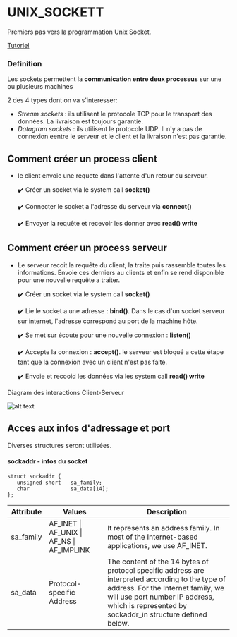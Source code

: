 # UNIX_SOCKETT

Premiers pas vers la programmation Unix Socket.

[Tutoriel](https://www.tutorialspoint.com/unix_sockets/index.htm)


### Definition

Les sockets permettent la **communication entre deux processus** sur une ou plusieurs machines



2 des 4 types dont on va s'interesser:
- _Stream sockets_ : ils utilisent le protocole TCP pour le transport des données. La livraison est toujours garantie.
- _Datagram sockets_ : ils utilisent le protocole UDP. Il n'y a pas de connexion eentre le serveur et le client et la livraison n'est pas garantie.




## Comment créer un process client

- le client envoie une requete dans l'attente d'un retour du serveur.

    :heavy_check_mark: Créer un socket via le system call **socket()**

    :heavy_check_mark: Connecter le socket a l'adresse du serveur via **connect()**

    :heavy_check_mark: Envoyer la requête et recevoir les donner avec **read() write**




## Comment créer un process serveur

- Le serveur recoit la requête du client, la traite puis rassemble toutes les informations. Envoie ces derniers au clients et enfin se rend disponible pour une nouvelle requête a traiter.

    :heavy_check_mark: Créer un socket via le system call **socket()**

    :heavy_check_mark: Lie le socket a une adresse : **bind()**. Dans le cas d'un socket serveur sur internet, l'adresse correspond au port de la machine hôte.

    :heavy_check_mark: Se met sur écoute pour une nouvelle connexion : **listen()**

    :heavy_check_mark: Accepte la connexion : **accept()**. le serveur est bloqué a cette étape tant que la connexion avec un client n'est pas faite.

    :heavy_check_mark: Envoie et recooid les données via les system call **read() write**



Diagram des interactions Client-Serveur

![alt text](https://www.tutorialspoint.com/unix_sockets/images/socket_client_server.gif)



## Acces aux infos d'adressage et port

Diverses structures seront utilisées.

#### sockaddr - infos du socket

```
struct sockaddr {
   unsigned short   sa_family;
   char             sa_data[14];
};
```

| Attribute | Values | Description |
| --- | --- | ---| 
|sa_family | AF_INET \| AF_UNIX \| AF_NS \| AF_IMPLINK | It represents an address family. In most of the Internet-based applications, we use AF_INET.
| sa_data | Protocol-specific Address | The content of the 14 bytes of protocol specific address are interpreted according to the type of address. For the Internet family, we will use port number IP address, which is represented by sockaddr_in structure defined below. |